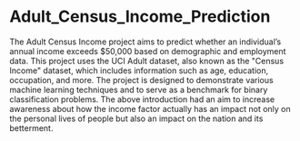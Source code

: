 # Adult_Census_Income_Prediction
The Adult Census Income project aims to predict whether an individual’s annual income exceeds $50,000 based on demographic and employment data. This project uses the UCI Adult dataset, also known as the "Census Income" dataset, which includes information such as age, education, occupation, and more. The project is designed to demonstrate various machine learning techniques and to serve as a benchmark for binary classification problems.
The above introduction had an aim to increase awareness about how the income factor actually has an impact not only on the personal lives of people but also an impact on the nation and its betterment.
